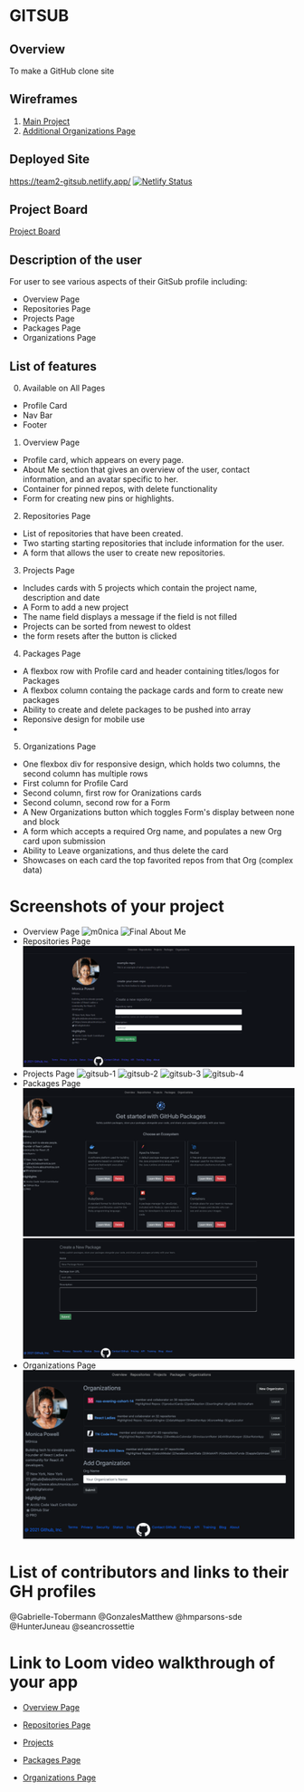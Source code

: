 # GITSUB

## Overview

To make a GitHub clone site

## Wireframes

1. [Main Project](https://www.figma.com/file/8vIX1yEXd2UxdWARbWqAje/GitSub?node-id=0%3A1)
2. [Additional Organizations Page](https://www.figma.com/file/V64DhnLjKDpvmE4kjt6tEs/GitSub-Copy?node-id=5%3A20)

## Deployed Site

https://team2-gitsub.netlify.app/
[![Netlify Status](https://api.netlify.com/api/v1/badges/96a668c2-33ab-47a5-974b-29c6f5f776b9/deploy-status)](https://app.netlify.com/sites/team2-gitsub/deploys)

## Project Board

[Project Board](https://github.com/nss-evening-cohort-14/gitsub-e14-team-2-electric-boogaloo/projects/2)

## Description of the user

For user to see various aspects of their GitSub profile including:

- Overview Page
- Repositories Page
- Projects Page
- Packages Page
- Organizations Page

## List of features

0. Available on All Pages

- Profile Card
- Nav Bar
- Footer

1. Overview Page

- Profile card, which appears on every page.
- About Me section that gives an overview of the user, contact information, and an avatar specific to her.
- Container for pinned repos, with delete functionality
- Form for creating new pins or highlights.

2. Repositories Page

- List of repositories that have been created.
- Two starting starting repositories that include information for the user.
- A form that allows the user to create new repositories.

3. Projects Page

- Includes cards with 5 projects which contain the project name, description and date
- A Form to add a new project
- The name field displays a message if the field is not filled
- Projects can be sorted from newest to oldest
- the form resets after the button is clicked

4. Packages Page
- A flexbox row with Profile card and header containing titles/logos for Packages
- A flexbox column containg the package cards and form to create new packages
- Ability to create and delete packages to be pushed into array
- Reponsive design for mobile use
- 
5. Organizations Page

- One flexbox div for responsive design, which holds two columns, the second column has multiple rows
- First column for Profile Card
- Second column, first row for Oranizations cards
- Second column, second row for a Form
- A New Organizations button which toggles Form's display between none and block
- A form which accepts a required Org name, and populates a new Org card upon submission
- Ability to Leave organizations, and thus delete the card
- Showcases on each card the top favorited repos from that Org (complex data)

# Screenshots of your project

- Overview Page
  ![m0nica](https://user-images.githubusercontent.com/67122062/107985961-beae4d80-6f90-11eb-9d14-438f4599f14c.png)
  ![Final About Me](https://user-images.githubusercontent.com/67122062/107975130-3ecab800-6f7d-11eb-94d4-02c1dc5a8ab7.png)
- Repositories Page
  ![Repos Page](./images/readmeImgs/reposPage.png)
- Projects Page
  ![gitsub-1](https://user-images.githubusercontent.com/76187279/107995743-a855c100-6f93-11eb-8e0f-e096f96632a3.png)
  ![gitsub-2](https://user-images.githubusercontent.com/76187279/107995750-abe94800-6f93-11eb-94f5-05757c565f12.png)
  ![gitsub-3](https://user-images.githubusercontent.com/76187279/107995760-aee43880-6f93-11eb-82cf-5e96cba6df3b.png)
  ![gitsub-4](https://user-images.githubusercontent.com/76187279/107995798-c28f9f00-6f93-11eb-868d-721dcf3c410d.png)
- Packages Page
![Packages Top](images/readmeImgs/packagesTop.png)
![Packages Bottom](images/readmeImgs/packagesBottom.png)
- Organizations Page
  ![](images/readmeImgs/organizationsPage.png)

# List of contributors and links to their GH profiles

@Gabrielle-Tobermann
@GonzalesMatthew
@hmparsons-sde
@HunterJuneau
@seancrossettie

# Link to Loom video walkthrough of your app

- [Overview Page](https://www.loom.com/share/8e2f287f88aa4a0e90e30aa41107b6f5)
- [Repositories Page](https://www.loom.com/share/d79786be10c04a8ea4b5a9045087cdc5)
- [Projects](https://www.loom.com/share/8c5b60a037a7458180a15d8f955af395)

- [Packages Page]()

- [Organizations Page](https://www.loom.com/share/840adfb82fcd4a1c94e9d0ed0dc8ac61)
